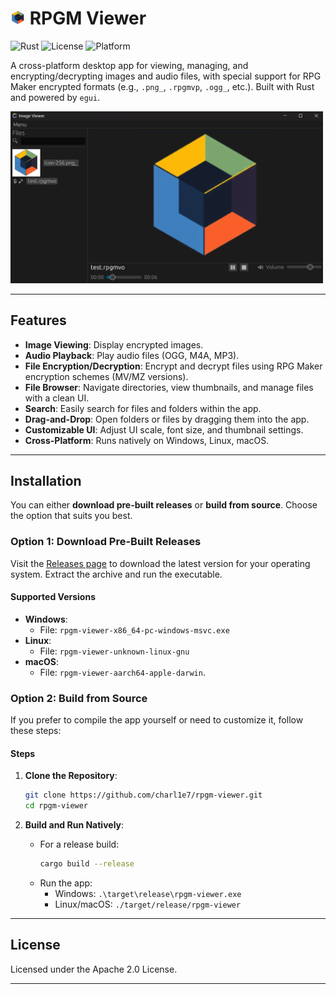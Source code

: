 # <img src="rpgm-viewer/assets/icon_ios_touch_192.png" alt="App Icon" width="24" height="22"> RPGM Viewer

![Rust](https://img.shields.io/badge/Rust-1.80+-orange.svg)
![License](https://img.shields.io/badge/license-Apache%202.0-blue.svg)
![Platform](https://img.shields.io/badge/platform-Windows%20%7C%20Linux%20%7C%20macOS-green.svg)

A cross-platform desktop app for viewing, managing, and encrypting/decrypting images and audio files, with special support for RPG Maker encrypted formats (e.g., `.png_`, `.rpgmvp`, `.ogg_`, etc.). Built with Rust and powered by `egui`.

<img src="gitassets/screen1.png" alt="Preview" width="500">

---

## Features

- **Image Viewing**: Display encrypted images.
- **Audio Playback**: Play audio files (OGG, M4A, MP3).
- **File Encryption/Decryption**: Encrypt and decrypt files using RPG Maker encryption schemes (MV/MZ versions).
- **File Browser**: Navigate directories, view thumbnails, and manage files with a clean UI.
- **Search**: Easily search for files and folders within the app.
- **Drag-and-Drop**: Open folders or files by dragging them into the app.
- **Customizable UI**: Adjust UI scale, font size, and thumbnail settings.
- **Cross-Platform**: Runs natively on Windows, Linux, macOS.

---

## Installation

You can either **download pre-built releases** or **build from source**. Choose the option that suits you best.

### Option 1: Download Pre-Built Releases

Visit the [Releases page](https://github.com/charl1e7/rpgm-viewer/releases) to download the latest version for your operating system. Extract the archive and run the executable.

#### Supported Versions

- **Windows**:
  - File: `rpgm-viewer-x86_64-pc-windows-msvc.exe `
- **Linux**:
  - File: `rpgm-viewer-unknown-linux-gnu`
- **macOS**:
  - File: `rpgm-viewer-aarch64-apple-darwin`.

### Option 2: Build from Source

If you prefer to compile the app yourself or need to customize it, follow these steps:

#### Steps

1. **Clone the Repository**:

   ```bash
   git clone https://github.com/charl1e7/rpgm-viewer.git
   cd rpgm-viewer
   ```
2. **Build and Run Natively**:

   - For a release build:
     ```bash
     cargo build --release
     ```
   - Run the app:
     - Windows: `.\target\release\rpgm-viewer.exe`
     - Linux/macOS: `./target/release/rpgm-viewer`

---

## License

Licensed under the Apache 2.0 License.

---
